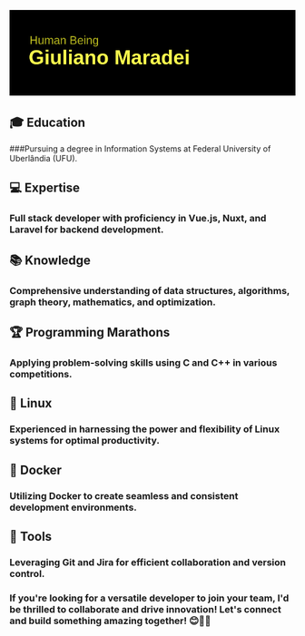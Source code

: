 ![Cabeçalho](https://github.com/giulianomaradei/giulianomaradei/blob/cb68875d1742dc32a3f94c9249a0e17cd51a8d86/header.png)

## 🎓 Education
###Pursuing a degree in Information Systems at Federal University of Uberlândia (UFU).

## 💻 Expertise
### Full stack developer with proficiency in Vue.js, Nuxt, and Laravel for backend development.

## 📚 Knowledge
### Comprehensive understanding of data structures, algorithms, graph theory, mathematics, and optimization.

## 🏆 Programming Marathons
### Applying problem-solving skills using C and C++ in various competitions.

## 🐧 Linux
### Experienced in harnessing the power and flexibility of Linux systems for optimal productivity.

## 🐳 Docker
### Utilizing Docker to create seamless and consistent development environments.

## 🔧 Tools
### Leveraging Git and Jira for efficient collaboration and version control.

### If you're looking for a versatile developer to join your team, I'd be thrilled to collaborate and drive innovation! Let's connect and build something amazing together! 😊👨‍💻
